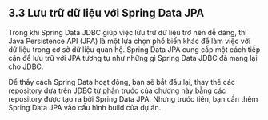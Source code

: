 ## 3.3 Lưu trữ dữ liệu với Spring Data JPA

Trong khi Spring Data JDBC giúp việc lưu trữ dữ liệu trở nên dễ dàng, thì Java Persistence API (JPA) là một lựa chọn phổ biến khác để làm việc với dữ liệu trong cơ sở dữ liệu quan hệ. Spring Data JPA cung cấp một cách tiếp cận để lưu trữ với JPA tương tự như những gì Spring Data JDBC đã mang lại cho JDBC.

Để thấy cách Spring Data hoạt động, bạn sẽ bắt đầu lại, thay thế các repository dựa trên JDBC từ phần trước của chương này bằng các repository được tạo ra bởi Spring Data JPA. Nhưng trước tiên, bạn cần thêm Spring Data JPA vào cấu hình build của dự án.
